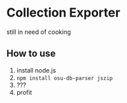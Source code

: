 # Collection Exporter
still in need of cooking

## How to use
1. install node.js
2. `npm install osu-db-parser jszip`
3. ???
4. profit
